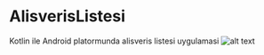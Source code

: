 # AlisverisListesi
Kotlin ile Android platormunda alisveris listesi uygulamasi
![alt text](https://klasresim.com/i/wwuGo8)

